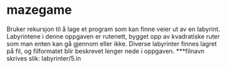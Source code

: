 # mazegame

Bruker rekursjon til å lage et program som kan finne veier ut av en labyrint. Labyrintene i denne oppgaven er rutenett, bygget opp av kvadratiske ruter som man enten kan gå gjennom eller ikke. Diverse labyrinter finnes lagret på fil, og filformatet blir beskrevet lenger nede i oppgaven.
***filnavn skrives slik: labyrinter/5.in
